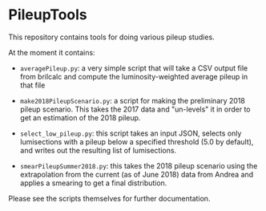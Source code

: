 # PileupTools

This repository contains tools for doing various pileup studies.

At the moment it contains:

* `averagePileup.py`: a very simple script that will take a CSV output file from brilcalc and compute the luminosity-weighted average pileup in that file

* `make2018PileupScenario.py`: a script for making the preliminary 2018 pileup scenario. This takes the 2017 data and "un-levels" it in order to get an estimation of the 2018 pileup.

* `select_low_pileup.py`: this script takes an input JSON, selects only lumisections with a pileup below a specified threshold (5.0 by default), and writes out the resulting list of lumisections.

* `smearPileupSummer2018.py`: this takes the 2018 pileup scenario using the extrapolation from the current (as of June 2018) data from Andrea and applies a smearing to get a final distribution.

Please see the scripts themselves for further documentation.

